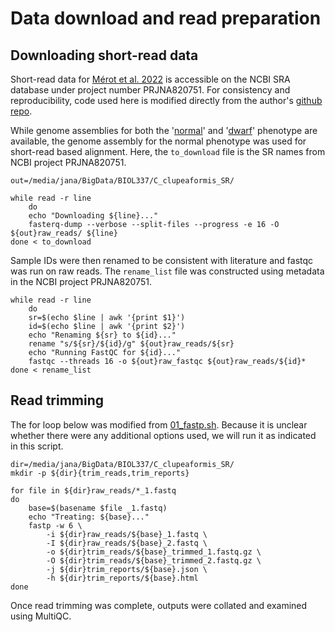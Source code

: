 # Data download and read preparation
## Downloading short-read data
Short-read data for [Mérot et al. 2022](https://onlinelibrary.wiley.com/doi/10.1111/mec.16468) is accessible on the NCBI SRA database under project number PRJNA820751. For consistency and reproducibility, code used here is modified directly from the author's [github repo](https://github.com/clairemerot).  

While genome assemblies for both the '[normal](https://www.ncbi.nlm.nih.gov/data-hub/genome/GCF_018398675.1/)' and '[dwarf](https://www.ncbi.nlm.nih.gov/data-hub/genome/GCF_020615455.1/)' phenotype are available, the genome assembly for the normal phenotype was used for short-read based alignment. Here, the `to_download` file is the SR names from NCBI project PRJNA820751.  
```
out=/media/jana/BigData/BIOL337/C_clupeaformis_SR/

while read -r line
    do
    echo "Downloading ${line}..."
    fasterq-dump --verbose --split-files --progress -e 16 -O ${out}raw_reads/ ${line}
done < to_download
```
Sample IDs were then renamed to be consistent with literature and fastqc was run on raw reads. The `rename_list` file was constructed using metadata in the NCBI project PRJNA820751.
```
while read -r line
    do
    sr=$(echo $line | awk '{print $1}')
    id=$(echo $line | awk '{print $2}')
    echo "Renaming ${sr} to ${id}..."
    rename "s/${sr}/${id}/g" ${out}raw_reads/${sr}
    echo "Running FastQC for ${id}..."
    fastqc --threads 16 -o ${out}raw_fastqc ${out}raw_reads/${id}*
done < rename_list
```

## Read trimming
The for loop below was modified from [01_fastp.sh](https://github.com/clairemerot/wgs_sample_preparation/blob/master/01_scripts/01_fastp.sh).  Because it is unclear whether there were any additional options used, we will run it as indicated in this script.

```
dir=/media/jana/BigData/BIOL337/C_clupeaformis_SR/
mkdir -p ${dir}{trim_reads,trim_reports}

for file in ${dir}raw_reads/*_1.fastq
do
    base=$(basename $file _1.fastq)
    echo "Treating: ${base}..."
    fastp -w 6 \
        -i ${dir}raw_reads/${base}_1.fastq \
        -I ${dir}raw_reads/${base}_2.fastq \
        -o ${dir}trim_reads/${base}_trimmed_1.fastq.gz \
        -O ${dir}trim_reads/${base}_trimmed_2.fastq.gz \
        -j ${dir}trim_reports/${base}.json \
        -h ${dir}trim_reports/${base}.html
done
```

Once read trimming was complete, outputs were collated and examined using MultiQC. 